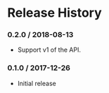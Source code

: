# Release History

### 0.2.0 / 2018-08-13

* Support v1 of the API.

### 0.1.0 / 2017-12-26

* Initial release
